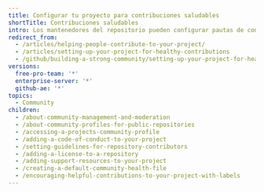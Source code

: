 ```yaml
---
title: Configurar tu proyecto para contribuciones saludables
shortTitle: Contribuciones saludables
intro: Los mantenedores del repositorio pueden configurar pautas de contribuciones para ayudar a los colaboradores a hacer contribuciones significativas y útiles a tu proyecto.
redirect_from:
  - /articles/helping-people-contribute-to-your-project/
  - /articles/setting-up-your-project-for-healthy-contributions
  - /github/building-a-strong-community/setting-up-your-project-for-healthy-contributions
versions:
  free-pro-team: '*'
  enterprise-server: '*'
  github-ae: '*'
topics:
  - Community
children:
  - /about-community-management-and-moderation
  - /about-community-profiles-for-public-repositories
  - /accessing-a-projects-community-profile
  - /adding-a-code-of-conduct-to-your-project
  - /setting-guidelines-for-repository-contributors
  - /adding-a-license-to-a-repository
  - /adding-support-resources-to-your-project
  - /creating-a-default-community-health-file
  - /encouraging-helpful-contributions-to-your-project-with-labels
---
```


